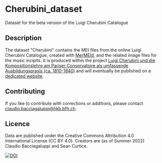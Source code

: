 # Cherubini_dataset
Dataset for the beta version of the Luigi Cherubini Catalogue

## Description
The dataset "Cherubini" contains the MEI files from the online Luigi Cherubini Catalogue, created with [MerMEId](https://github.com/Edirom/MerMEId), and the related image files for the music incipits.
It is produced within the project [Luigi Cherubini und die Kompositionslehre am Pariser Conservatoire als umfassende Ausbildungspraxis (ca. 1810-1840)](https://www.hkb-interpretation.ch/projekte/luigicherubini) and will eventually be published on a [dedicated website](https://luigicherubini.hkb.bfh.ch/).

## Contributing
If you like to contribute with corrections or additions, please contact <claudio.bacciagaluppi@hkb.bfh.ch>.

## Licence
Data are published under the Creative Commons Attribution 4.0 International License (CC BY 4.0). Creators are (as of Summer 2022) Claudio Bacciagaluppi and Sean Curtice.

[![DOI](https://zenodo.org/badge/333383897.svg)](https://zenodo.org/badge/latestdoi/333383897)
